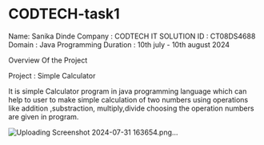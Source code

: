 # CODTECH-task1
Name: Sanika Dinde
Company : CODTECH IT SOLUTION 
ID : CT08DS4688 
Domain : Java Programming
Duration : 10th july - 10th august 2024

Overview Of the Project

Project : Simple Calculator

It is simple Calculator program in java programming language which can
help to user to make simple  calculation of two numbers using operations like addition ,substraction, multiply,divide choosing the operation numbers are given in program.

![Uploading Screenshot 2024-07-31 163654.png…]()




